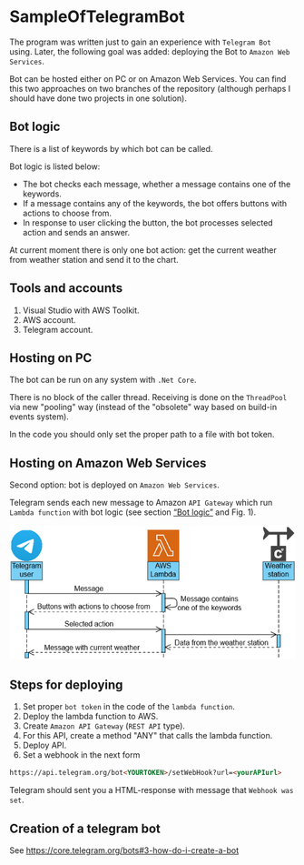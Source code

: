 # SampleOfTelegramBot

The program was written just to gain an experience with `Telegram Bot` using.
Later, the following goal was added: deploying the Bot to `Amazon Web Services`.

Bot can be hosted either on PC or on Amazon Web Services. You can find this two approaches on two branches of the repository (although perhaps I should have done two projects in one solution).

## Bot logic

There is a list of keywords by which bot can be called.

Bot logic is listed below:
- The bot checks each message, whether a message contains one of the keywords.
- If a message contains any of the keywords, the bot offers buttons with actions to choose from. 
- In response to user clicking the button, the bot processes selected action and sends an answer.

At current moment there is only one bot action: get the current weather from weather station and send it to the chart.

## Tools and accounts

1. Visual Studio with AWS Toolkit.
2. AWS account.
3. Telegram account.

## Hosting on РС

The bot can be run on any system with `.Net Core`.

There is no block of the caller thread. Receiving is done on the `ThreadPool` via new "pooling" way (instead of the "obsolete" way based on build-in events system).

In the code you should only set the proper path to a file with bot token.

## Hosting on Amazon Web Services

Second option: bot is deployed on `Amazon Web Services`.

Telegram sends each new message to Amazon `API Gateway` which run `Lambda function` with bot logic (see section [“Bot logic”](#bot-logic) and Fig. 1).

![Figure 1](https://raw.githubusercontent.com/pavlo-bsu/SampleOfTelegramBot/backmatter/img/TelegramBot.png)

## Steps for deploying
1. Set proper `bot token` in the code of the `lambda function`.
2. Deploy the lambda function to AWS.
3. Create `Amazon API Gateway` (`REST API` type).
4. For this API, create a method "ANY" that calls the lambda function.
5. Deploy API.
6. Set a webhook in the next form

```html
https://api.telegram.org/bot<YOURTOKEN>/setWebHook?url=<yourAPIurl>
```
Telegram should sent you a HTML-response with message that `Webhook was set`.

## Creation of a telegram bot  
See https://core.telegram.org/bots#3-how-do-i-create-a-bot